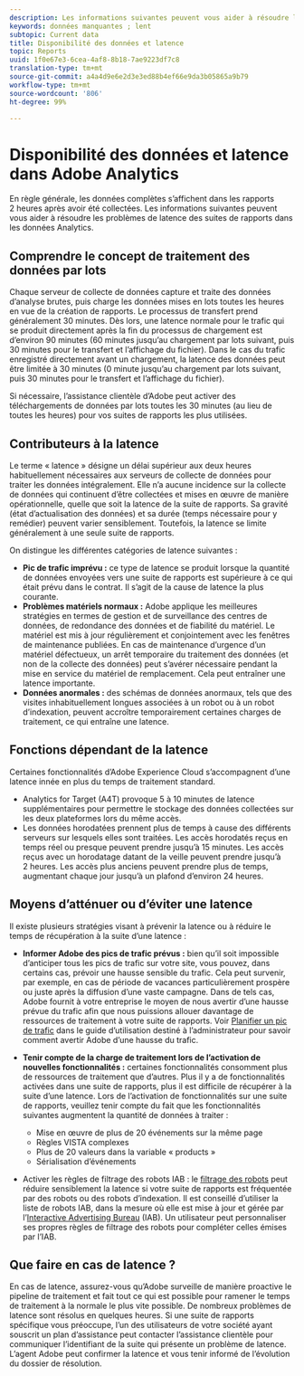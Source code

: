 ```yaml
---
description: Les informations suivantes peuvent vous aider à résoudre les problèmes de latence des suites de rapports dans les données Analytics.
keywords: données manquantes ; lent
subtopic: Current data
title: Disponibilité des données et latence
topic: Reports
uuid: 1f0e67e3-6cea-4af8-8b18-7ae9223df7c8
translation-type: tm+mt
source-git-commit: a4a4d9e6e2d3e3ed88b4ef66e9da3b05865a9b79
workflow-type: tm+mt
source-wordcount: '806'
ht-degree: 99%

---
```



# Disponibilité des données et latence dans Adobe Analytics

En règle générale, les données complètes s’affichent dans les rapports 2 heures après avoir été collectées. Les informations suivantes peuvent vous aider à résoudre les problèmes de latence des suites de rapports dans les données Analytics.

## Comprendre le concept de traitement des données par lots

Chaque serveur de collecte de données capture et traite des données d’analyse brutes, puis charge les données mises en lots toutes les heures en vue de la création de rapports. Le processus de transfert prend généralement 30 minutes. Dès lors, une latence normale pour le trafic qui se produit directement après la fin du processus de chargement est d’environ 90 minutes (60 minutes jusqu’au chargement par lots suivant, puis 30 minutes pour le transfert et l’affichage du fichier). Dans le cas du trafic enregistré directement avant un chargement, la latence des données peut être limitée à 30 minutes (0 minute jusqu’au chargement par lots suivant, puis 30 minutes pour le transfert et l’affichage du fichier).

Si nécessaire, l’assistance clientèle d’Adobe peut activer des téléchargements de données par lots toutes les 30 minutes (au lieu de toutes les heures) pour vos suites de rapports les plus utilisées.

## Contributeurs à la latence

Le terme « latence » désigne un délai supérieur aux deux heures habituellement nécessaires aux serveurs de collecte de données pour traiter les données intégralement. Elle n’a aucune incidence sur la collecte de données qui continuent d’être collectées et mises en œuvre de manière opérationnelle, quelle que soit la latence de la suite de rapports. Sa gravité (état d’actualisation des données) et sa durée (temps nécessaire pour y remédier) peuvent varier sensiblement. Toutefois, la latence se limite généralement à une seule suite de rapports.

On distingue les différentes catégories de latence suivantes :

* **Pic de trafic imprévu :** ce type de latence se produit lorsque la quantité de données envoyées vers une suite de rapports est supérieure à ce qui était prévu dans le contrat. Il s’agit de la cause de latence la plus courante.
* **Problèmes matériels normaux :** Adobe applique les meilleures stratégies en termes de gestion et de surveillance des centres de données, de redondance des données et de fiabilité du matériel. Le matériel est mis à jour régulièrement et conjointement avec les fenêtres de maintenance publiées. En cas de maintenance d’urgence d’un matériel défectueux, un arrêt temporaire du traitement des données (et non de la collecte des données) peut s’avérer nécessaire pendant la mise en service du matériel de remplacement. Cela peut entraîner une latence importante.
* **Données anormales :** des schémas de données anormaux, tels que des visites inhabituellement longues associées à un robot ou à un robot d’indexation, peuvent accroître temporairement certaines charges de traitement, ce qui entraîne une latence.

## Fonctions dépendant de la latence

Certaines fonctionnalités d’Adobe Experience Cloud s’accompagnent d’une latence innée en plus du temps de traitement standard.

* Analytics for Target (A4T) provoque 5 à 10 minutes de latence supplémentaires pour permettre le stockage des données collectées sur les deux plateformes lors du même accès.
* Les données horodatées prennent plus de temps à cause des différents serveurs sur lesquels elles sont traitées. Les accès horodatés reçus en temps réel ou presque peuvent prendre jusqu’à 15 minutes. Les accès reçus avec un horodatage datant de la veille peuvent prendre jusqu’à 2 heures. Les accès plus anciens peuvent prendre plus de temps, augmentant chaque jour jusqu’à un plafond d’environ 24 heures.

## Moyens d’atténuer ou d’éviter une latence

Il existe plusieurs stratégies visant à prévenir la latence ou à réduire le temps de récupération à la suite d’une latence :

* **Informer Adobe des pics de trafic prévus :** bien qu’il soit impossible d’anticiper tous les pics de trafic sur votre site, vous pouvez, dans certains cas, prévoir une hausse sensible du trafic. Cela peut survenir, par exemple, en cas de période de vacances particulièrement prospère ou juste après la diffusion d’une vaste campagne. Dans de tels cas, Adobe fournit à votre entreprise le moyen de nous avertir d’une hausse prévue du trafic afin que nous puissions allouer davantage de ressources de traitement à votre suite de rapports. Voir [Planifier un pic de trafic](/help/admin/c-traffic-management/t-traffic-schedule-spike.md) dans le guide d’utilisation destiné à l’administrateur pour savoir comment avertir Adobe d’une hausse du trafic.
* **Tenir compte de la charge de traitement lors de l’activation de nouvelles fonctionnalités :** certaines fonctionnalités consomment plus de ressources de traitement que d’autres. Plus il y a de fonctionnalités activées dans une suite de rapports, plus il est difficile de récupérer à la suite d’une latence. Lors de l’activation de fonctionnalités sur une suite de rapports, veuillez tenir compte du fait que les fonctionnalités suivantes augmentent la quantité de données à traiter :

   * Mise en œuvre de plus de 20 événements sur la même page
   * Règles VISTA complexes
   * Plus de 20 valeurs dans la variable « products »
   * Sérialisation d’événements

* Activer les règles de filtrage des robots IAB : le [filtrage des robots](/help/admin/admin/bot-removal/bot-removal.md) peut réduire sensiblement la latence si votre suite de rapports est fréquentée par des robots ou des robots d’indexation. Il est conseillé d’utiliser la liste de robots IAB, dans la mesure où elle est mise à jour et gérée par l’[Interactive Advertising Bureau](https://www.iab.net/about_the_iab) (IAB). Un utilisateur peut personnaliser ses propres règles de filtrage des robots pour compléter celles émises par l’IAB.

## Que faire en cas de latence ?

En cas de latence, assurez-vous qu’Adobe surveille de manière proactive le pipeline de traitement et fait tout ce qui est possible pour ramener le temps de traitement à la normale le plus vite possible. De nombreux problèmes de latence sont résolus en quelques heures. Si une suite de rapports spécifique vous préoccupe, l’un des utilisateurs de votre société ayant souscrit un plan d’assistance peut contacter l’assistance clientèle pour communiquer l’identifiant de la suite qui présente un problème de latence. L’agent Adobe peut confirmer la latence et vous tenir informé de l’évolution du dossier de résolution.
